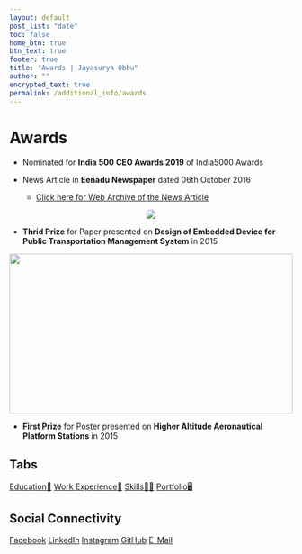 ```yaml
---
layout: default
post_list: "date"
toc: false
home_btn: true
btn_text: true
footer: true
title: "Awards | Jayasurya Obbu"
author: ""
encrypted_text: true
permalink: /additional_info/awards
---
```


# **Awards**

* Nominated for **India 500 CEO Awards 2019** of India5000 Awards

* News Article in **Eenadu Newspaper** dated 06th October 2016
    * [Click here for Web Archive of the News Article](https://web.archive.org/web/20161006082207/http:/www.eenadu.net/district/inner.aspx?dsname=Nellore&info=nlr-sty5)
<center><a href="{{site.url}}{{site.baseurl}}{{site.assets_path}}/img/eenadu_news_article.jpeg"><img src="{{site.url}}{{site.baseurl}}{{site.assets_path}}/img/eenadu_news_article_thumbnail.jpeg"/></a></center>

* **Thrid Prize** for Paper presented on **Design of Embedded Device for Public Transportation Management System** in 2015
<center><a href="{{site.url}}{{site.baseurl}}{{site.assets_path}}/img/technoquest.jpeg"><img src="{{site.url}}{{site.baseurl}}{{site.assets_path}}/img/technoquest_thumbnail.jpeg" width =504 height =284/></a></center>

* **First Prize** for Poster presented on **Higher Altitude Aeronautical Platform Stations** in 2015 

## Tabs

[Education📖](education.md) [Work Experience💼](work-experience.md) [Skills🤹🏼](skills.md) [Portfolio🖥️](portfolio.md)

## Social Connectivity

[Facebook](https://www.facebook.com/jayasurya.obbu/) [LinkedIn](https://www.linkedin.com/in/jayasurya-obbu/) [Instagram](https://www.instagram.com/mr__circuit/) [GitHub](https://github.com/mr-circuit) [E-Mail]( mailto:hello@jayasurya.me) 